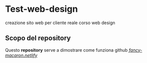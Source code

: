 # Test-web-design
creazione sito web per cliente reale corso web design
## Scopo del repository
Questo __repository__ serve a dimostrare come funziona github
_[fancy-macaron.netlify](fancy-macaron-687e3e.netlify.app)_
